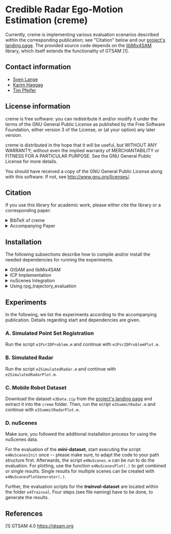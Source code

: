 # Credible Radar Ego-Motion Estimation (creme)

Currently, creme is implementing various evaluation scenarios described within the corresponding publication; see "Citation" below and our [project's landing page](https://mytuc.org/creme).
The provided source code depends on the [libMix4SAM](https://github.com/TUC-ProAut/libmix4sam) library, which itself extends the functionality of GTSAM [1].

## Contact information
- [Sven Lange](https://www.tu-chemnitz.de/etit/proaut/sven_lange)
- [Karim Haggag](https://www.tu-chemnitz.de/etit/proaut/en/team.html)
- [Tim Pfeifer](https://www.tu-chemnitz.de/etit/proaut/tim_pfeifer)

## License information
creme is free software: you can redistribute it and/or modify
it under the terms of the GNU General Public License as published by
the Free Software Foundation, either version 3 of the License, or
(at your option) any later version.

creme is distributed in the hope that it will be useful,
but WITHOUT ANY WARRANTY; without even the implied warranty of
MERCHANTABILITY or FITNESS FOR A PARTICULAR PURPOSE. See the
GNU General Public License for more details.

You should have received a copy of the GNU General Public License
along with this software. If not, see <http://www.gnu.org/licenses/>.

## Citation

If you use this library for academic work, please either cite the library or a corresponding paper:
<details>
<summary>BibTeX of creme</summary>

```tex
  @Misc{creme,
   author       = {Sven Lange, Karim Haggag and Others},
   title        = {creme},
   howpublished = {\url{https://github.com/TUC-ProAut/creme}}
  }
```

</details>

<details>
<summary>Accompanying Paper</summary>

* Haggag, Karim, Sven Lange, Tim Pfeifer, and Peter Protzel (2022) 'A Credible and Robust approach to Ego-Motion Estimation using an Automotive Radar’. (to appear in IEEE Robotics and Automation Letters)

</details>

## Installation
The following subsections describe how to compile and/or install the needed dependencies for running the experiments.

<details>
<summary>GtSAM and libMix4SAM</summary>

Please follow the readme for [libMix4SAM](https://github.com/TUC-ProAut/libmix4sam).
</details>

<details>
<summary>ICP Implementation</summary>

For running our ICP implementation with additional covariance, the corresponding Matlab Wrapper has to be compiled. 
Therefore, please run the Matlab-Script `make.m` from within its folder `modules/icp_cov/matlab`.
Depending on the system's current OS and Matlab version, there may be some changes to this script necessary. 
Please follow the provided comments within the script.
</details>

<details>
<summary>nuScenes Integration</summary>

This step is necessary for the 4th experiment using the nuScenes dataset.
For first experiments, we recommend using only the *Mini* dataset. 
Further experiments can be done using the *Trainval* dataset.

1. Download one or both datasets at the [nuScenes webpage](https://www.nuscenes.org/download): <br>
   After login, you will find the needed files under the heading *Full dataset (v1.0)*.
2. Extract the files, e.g., into `~/datasets/nuscenes`.
3. Download or clone the [nuscenes-devkit](https://github.com/nutonomy/nuscenes-devkit) repository.
4. Install the devkit by using one of the [possible methods](https://github.com/nutonomy/nuscenes-devkit/blob/master/docs/installation.md). 
5. Additional to the nuScenes package itself, our Matlab implementation needs *PCL-Tools* to convert the provided point-clouds into ASCII format to be used within Matlab. Install it in Ubuntu, e.g., by using apt:
   ```bash
   ❯ sudo apt install pcl-tools
   ```
</details>

<details>
<summary>Using rpg_trajectory_evaluation</summary>

In the supplementary material to our publication, we also evaluated the mobile robot dataset with the [rpg_trajectory_evaluation tool](https://github.com/uzh-rpg/rpg_trajectory_evaluation).
To redo this evaluation, the rpg_trajectory_evaluation tool has to be installed, e.g., using miniconda as it depends on Python 2.

Running the `e3SummitRadarPlot.m` script will create an additional folder called `Robo` within the configured results folder.
There, the needed input files and folder structure for the rpg_trajectory_evaluation can be found.
Also, the configuration file is generated, called `e3_summit.template.yaml`, which should be copied to the tool's folder `rpg_trajectory_evaluation/analyze_trajectories_config`.
It can be necessary to replace some characters not supported by the tool, e.g., `_` for the label of the algorithm.
</details>

## Experiments
In the following, we list the experiments according to the accompanying publication.
Details regarding start and dependencies are given.

### A. Simulated Point Set Registration
Run the script `e1Psr2DProblem.m` and continue with `e1Psr2DProblemPlot.m`.

### B. Simulated Radar
Run the script `e2SimulatedRadar.m` and continue with `e2SimulatedRadarPlot.m`.

### C. Mobile Robot Dataset
Download the dataset `e3Data.zip` from the [project's landing page](https://mytuc.org/creme) and extract it into the `creme` folder. Then, run the script `e3SummitRadar.m` and continue with `e3SummitRadarPlot.m`.

### D. nuScenes
Make sure, you followed the additional installation process for using the nuScenes data.

For the evaluation of the ***mini*-dataset**, start executing the script `e4NuScenesInit` once -- please make sure, to adapt the code to your path structure first.
Afterwards, the script `e4NuScenes.m` can be run to do the evaluation.
For plotting, use the function `e4NuScenesPlot(.)` to get combined or single results.
Single results for multiple scenes can be created with `e4NuScenesPlotGenerator(.)`.

Further, the evaluation scripts for the ***trainval*-dataset** are located within the folder `e4Trainval`.
Four steps (see file naming) have to be done, to generate the results. 

## References

[1] GTSAM 4.0 https://gtsam.org


